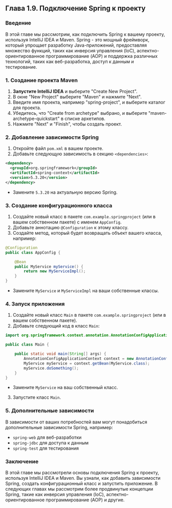 ## Глава 1.9. Подключение Spring к проекту

### Введение

В этой главе мы рассмотрим, как подключить Spring к вашему проекту, используя IntelliJ IDEA и Maven. Spring - это мощный фреймворк, который упрощает разработку Java-приложений, предоставляя множество функций, таких как инверсия управления (IoC), аспектно-ориентированное программирование (AOP) и поддержка различных технологий, таких как веб-разработка, доступ к данным и тестирование.

### 1. Создание проекта Maven

1. **Запустите IntelliJ IDEA** и выберите "Create New Project".
2. В окне "New Project" выберите "Maven" и нажмите "Next".
3. Введите имя проекта, например "spring-project", и выберите каталог для проекта.
4. Убедитесь, что "Create from archetype" выбрано, и выберите "maven-archetype-quickstart" в списке архетипов.
5. Нажмите "Next" и "Finish", чтобы создать проект.

### 2. Добавление зависимости Spring

1. Откройте файл `pom.xml` в вашем проекте.
2. Добавьте следующую зависимость в секцию `<dependencies>`:

```xml
<dependency>
  <groupId>org.springframework</groupId>
  <artifactId>spring-context</artifactId>
  <version>5.3.20</version>
</dependency>
```

* Замените `5.3.20` на актуальную версию Spring.

### 3. Создание конфигурационного класса

1. Создайте новый класс в пакете `com.example.springproject` (или в вашем собственном пакете) с именем `AppConfig`.
2. Добавьте аннотацию `@Configuration` к этому классу.
3. Создайте метод, который будет возвращать объект вашего класса, например:

```java
@Configuration
public class AppConfig {

    @Bean
    public MyService myService() {
        return new MyServiceImpl();
    }
}
```

* Замените `MyService` и `MyServiceImpl` на ваши собственные классы.

### 4. Запуск приложения

1. Создайте новый класс `Main` в пакете `com.example.springproject` (или в вашем собственном пакете).
2. Добавьте следующий код в класс `Main`:

```java
import org.springframework.context.annotation.AnnotationConfigApplicationContext;

public class Main {

    public static void main(String[] args) {
        AnnotationConfigApplicationContext context = new AnnotationConfigApplicationContext(AppConfig.class);
        MyService myService = context.getBean(MyService.class);
        myService.doSomething();
    }
}
```

* Замените `MyService` на ваш собственный класс.

3. Запустите класс `Main`.

### 5. Дополнительные зависимости

В зависимости от ваших потребностей вам могут понадобиться дополнительные зависимости Spring, например:

* `spring-web` для веб-разработки
* `spring-jdbc` для доступа к данным
* `spring-test` для тестирования

### Заключение

В этой главе мы рассмотрели основы подключения Spring к проекту, используя IntelliJ IDEA и Maven. Вы узнали, как добавить зависимости Spring, создать конфигурационный класс и запустить приложение. В следующих главах мы рассмотрим более продвинутые концепции Spring, такие как инверсия управления (IoC), аспектно-ориентированное программирование (AOP) и другие.
